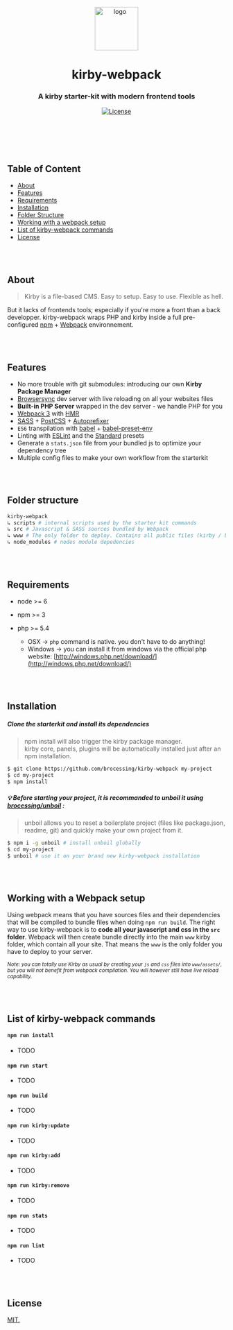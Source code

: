 <p align="center">
  <img src="https://raw.githubusercontent.com/brocessing/kirby-webpack/assets/kirbywebpack-logo.png" width="100" height="auto" alt="logo">
</p>

<h1 align="center">kirby-webpack</h1>
<h3 align="center">A kirby starter-kit with modern frontend tools</h3>

<div align="center">
  <!-- License -->
  <a href="https://raw.githubusercontent.com/brocessing/kirby-webpack/master/LICENSE">
    <img src="https://img.shields.io/badge/license-MIT-blue.svg?style=flat-square" alt="License" />
  </a>
</div>

<br><br><br><br>

## Table of Content
- [About](#about)
- [Features](#features)
- [Requirements](#requirements)
- [Installation](#installation)
- [Folder Structure](#folder-structure)
- [Working with a webpack setup](#working-with-a-webpack-setup)
- [List of kirby-webpack commands](#list-of-kirby-webpack-commands)
- [License](#license)

<br><br>

## About

> Kirby is a file-based CMS. Easy to setup. Easy to use. Flexible as hell.

But it lacks of frontends tools; especially if you're more a front than a back developper. kirby-webpack wraps PHP and kirby inside a full pre-configured [npm](npmjs.com) + [Webpack](https://webpack.github.io/) environnement.

<br><br>

## Features

- No more trouble with git submodules: introducing our own **Kirby Package Manager**
- [Browsersync](https://browsersync.io/) dev server with live reloading on all your websites files
- **Built-in PHP Server** wrapped in the dev server - we handle PHP for you
- [Webpack 3](https://webpack.github.io/) with [HMR](https://webpack.github.io/docs/hot-module-replacement.html) 
- [SASS](http://sass-lang.com/) + [PostCSS](http://postcss.org/)  + [Autoprefixer](https://github.com/postcss/autoprefixer)
- `ES6` transpilation with [babel](https://babeljs.io/) + [babel-preset-env](https://github.com/babel/babel-preset-env)
- Linting with [ESLint](https://eslint.org/) and the [Standard](http://standardjs.com/) presets
- Generate a `stats.json` file from your bundled js to optimize your dependency tree
- Multiple config files to make your own workflow from the starterkit

<br><br>

## Folder structure
```sh
kirby-webpack
↳ scripts # internal scripts used by the starter kit commands
↳ src # Javascript & SASS sources bundled by Webpack
↳ www # The only folder to deploy. Contains all public files (kirby / bundles / assets)
↳ node_modules # nodes module depedencies
```

<br><br>

## Requirements
- node >= 6

- npm >= 3

- php >= 5.4
  - OSX → `php` command is native. you don't have to do anything!
  - Windows → you can install it from windows via the official php website: [http://windows.php.net/download/](http://windows.php.net/download/)

<br><br>

## Installation

##### Clone the starterkit and install its dependencies
> npm install will also trigger the kirby package manager. <br> kirby core, panels, plugins will be automatically installed just after an npm installation.

```sh
$ git clone https://github.com/brocessing/kirby-webpack my-project
$ cd my-project
$ npm install
```

##### :bulb: Before starting your project, it is recommanded to unboil it using [brocessing/unboil](https://github.com/brocessing/unboil) :
> unboil allows you to reset a boilerplate project (files like package.json, readme, git) and quickly make your own project from it.

```sh
$ npm i -g unboil # install unboil globally
$ cd my-project
$ unboil # use it on your brand new kirby-webpack installation
```

<br><br>

## Working with a Webpack setup
Using webpack means that you have sources files and their dependencies that will be compiled to bundle files when doing `npm run build`. The right way to use kirby-webpack is to **code all your javascript and css in the `src` folder**. Webpack will then create bundle directly into the main `www` kirby folder, which contain all your site. That means the `www` is the only folder you have to deploy to your server.

<sup>_Note: you can totally use Kirby as usual by creating your `js` and `css` files into `www/assets/`, but you will not benefit from webpack compilation. You will however still have live reload capability._</sup>

<br><br>

## List of kirby-webpack commands

#### `npm run install`
- TODO

#### `npm run start`
- TODO

#### `npm run build`
- TODO

#### `npm run kirby:update`
- TODO

#### `npm run kirby:add`
- TODO

#### `npm run kirby:remove`
- TODO

#### `npm run stats`
- TODO

#### `npm run lint`
- TODO

<br><br>

## License
[MIT.](https://tldrlegal.com/license/mit-license)
